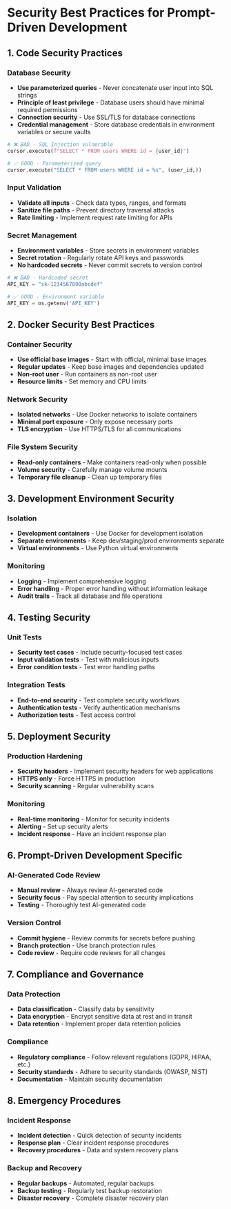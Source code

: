 # Security Best Practices for Prompt-Driven Development

## 1. Code Security Practices

### Database Security
- **Use parameterized queries** - Never concatenate user input into SQL strings
- **Principle of least privilege** - Database users should have minimal required permissions
- **Connection security** - Use SSL/TLS for database connections
- **Credential management** - Store database credentials in environment variables or secure vaults

```python
# ❌ BAD - SQL Injection vulnerable
cursor.execute(f"SELECT * FROM users WHERE id = {user_id}")

# ✅ GOOD - Parameterized query
cursor.execute("SELECT * FROM users WHERE id = %s", (user_id,))
```

### Input Validation
- **Validate all inputs** - Check data types, ranges, and formats
- **Sanitize file paths** - Prevent directory traversal attacks
- **Rate limiting** - Implement request rate limiting for APIs

### Secret Management
- **Environment variables** - Store secrets in environment variables
- **Secret rotation** - Regularly rotate API keys and passwords
- **No hardcoded secrets** - Never commit secrets to version control

```python
# ❌ BAD - Hardcoded secret
API_KEY = "sk-1234567890abcdef"

# ✅ GOOD - Environment variable
API_KEY = os.getenv('API_KEY')
```

## 2. Docker Security Best Practices

### Container Security
- **Use official base images** - Start with official, minimal base images
- **Regular updates** - Keep base images and dependencies updated
- **Non-root user** - Run containers as non-root user
- **Resource limits** - Set memory and CPU limits

### Network Security
- **Isolated networks** - Use Docker networks to isolate containers
- **Minimal port exposure** - Only expose necessary ports
- **TLS encryption** - Use HTTPS/TLS for all communications

### File System Security
- **Read-only containers** - Make containers read-only when possible
- **Volume security** - Carefully manage volume mounts
- **Temporary file cleanup** - Clean up temporary files

## 3. Development Environment Security

### Isolation
- **Development containers** - Use Docker for development isolation
- **Separate environments** - Keep dev/staging/prod environments separate
- **Virtual environments** - Use Python virtual environments

### Monitoring
- **Logging** - Implement comprehensive logging
- **Error handling** - Proper error handling without information leakage
- **Audit trails** - Track all database and file operations

## 4. Testing Security

### Unit Tests
- **Security test cases** - Include security-focused test cases
- **Input validation tests** - Test with malicious inputs
- **Error condition tests** - Test error handling paths

### Integration Tests
- **End-to-end security** - Test complete security workflows
- **Authentication tests** - Verify authentication mechanisms
- **Authorization tests** - Test access control

## 5. Deployment Security

### Production Hardening
- **Security headers** - Implement security headers for web applications
- **HTTPS only** - Force HTTPS in production
- **Security scanning** - Regular vulnerability scans

### Monitoring
- **Real-time monitoring** - Monitor for security incidents
- **Alerting** - Set up security alerts
- **Incident response** - Have an incident response plan

## 6. Prompt-Driven Development Specific

### AI-Generated Code Review
- **Manual review** - Always review AI-generated code
- **Security focus** - Pay special attention to security implications
- **Testing** - Thoroughly test AI-generated code

### Version Control
- **Commit hygiene** - Review commits for secrets before pushing
- **Branch protection** - Use branch protection rules
- **Code review** - Require code reviews for all changes

## 7. Compliance and Governance

### Data Protection
- **Data classification** - Classify data by sensitivity
- **Data encryption** - Encrypt sensitive data at rest and in transit
- **Data retention** - Implement proper data retention policies

### Compliance
- **Regulatory compliance** - Follow relevant regulations (GDPR, HIPAA, etc.)
- **Security standards** - Adhere to security standards (OWASP, NIST)
- **Documentation** - Maintain security documentation

## 8. Emergency Procedures

### Incident Response
- **Incident detection** - Quick detection of security incidents
- **Response plan** - Clear incident response procedures
- **Recovery procedures** - Data and system recovery plans

### Backup and Recovery
- **Regular backups** - Automated, regular backups
- **Backup testing** - Regularly test backup restoration
- **Disaster recovery** - Complete disaster recovery plan